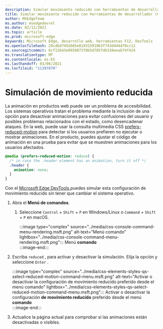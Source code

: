 ```yaml
---
description: Simular movimiento reducido con herramientas de desarrollador.
title: Simular movimiento reducido con herramientas de desarrollador (CSS prefiere el movimiento reducido)
author: MSEdgeTeam
ms.author: msedgedevrel
ms.date: 02/12/2021
ms.topic: article
ms.prod: microsoft-edge
keywords: Microsoft Edge, desarrollo web, herramientas F12, DevTools
ms.openlocfilehash: 29cdbd7492665e819315910b3f743d444470cc12
ms.sourcegitcommit: 6cf12643e9959873f8b5d785fd6158eeab74f424
ms.translationtype: MT
ms.contentlocale: es-ES
ms.lasthandoff: 03/06/2021
ms.locfileid: "11397870"
---
```

# <a name="reduced-motion-simulation"></a>Simulación de movimiento reducida  

La animación en productos web puede ser un problema de accesibilidad.  Los sistemas operativos tratan el problema mediante la inclusión de una opción para desactivar animaciones para evitar confusiones del usuario y posibles problemas relacionados con el estado, como desencadenar ataques.  En la web, puede usar la consulta multimedia CSS [prefers-reduced-motion][MDNPrefersReducedMotion] para detectar si los usuarios prefieren no ejecutar o mostrar animaciones.  En el producto, puedes ajustar el código de animación en una prueba para evitar que se muestren animaciones para los usuarios afectados.  

```css
@media (prefers-reduced-motion: reduce) {
  /* in case the .header element has an animation, turn it off */
  .header {
    animation: none;
  }
}
```  

Con el [Microsoft Edge DevTools,][DevtoolsIndex]puedes simular esta configuración de movimiento reducido sin tener que cambiar el sistema operativo.  

1.  Abra el **Menú de comandos**.  
    1.  Seleccione `Control` + `Shift` + `P` en Windows/Linux o `Command` + `Shift` + `P` en macOS.  
        
        :::image type="complex" source="../media/css-console-command-menu-rendering.msft.png" alt-text="Menú comando" lightbox="../media/css-console-command-menu-rendering.msft.png":::
           Menú **comando**  
        :::image-end:::  
        
1.  Escriba `reduced` , para activar y desactivar la simulación.  Elija la opción y seleccione `Enter` .  
    
    :::image type="complex" source="../media/css-elements-styles-qs-select-reduced-motion-command-menu.msft.png" alt-text="Activar o desactivar la configuración de movimiento reducido preferido desde el menú comando" lightbox="../media/css-elements-styles-qs-select-reduced-motion-command-menu.msft.png":::
       Activar o desactivar la configuración **de movimiento reducido** preferido desde el menú **comando**  
    :::image-end:::  
    
1.  Actualice la página actual para comprobar si las animaciones están desactivadas o visibles.  
    
<!-- links -->  

[DevtoolsIndex]: ../index.md "Microsoft Edge (Chromium) Developer Tools | Microsoft Docs"  

[MDNPrefersReducedMotion]: https://developer.mozilla.org/docs/Web/CSS/@media/prefers-reduced-motion "prefers-reduced-motion | MDN"  

